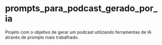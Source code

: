 # prompts_para_podcast_gerado_por_ia
Projeto com o objetivo de gerar um podcast utilizando ferramentas de IA através de prompts mais trabalhado.
